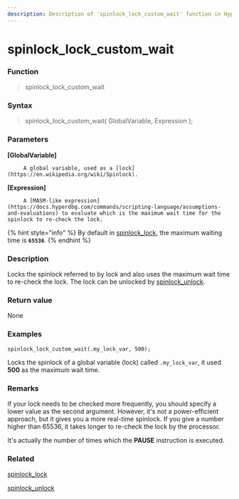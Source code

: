 ```yaml
---
description: Description of 'spinlock_lock_custom_wait' function in HyperDbg Scripts
---
```


# spinlock\_lock\_custom\_wait

### Function

> spinlock\_lock\_custom\_wait

### Syntax

> spinlock\_lock\_custom\_wait\( GlobalVariable, Expression \);

### Parameters

**\[GlobalVariable\]**

         A global variable, used as a [lock](https://en.wikipedia.org/wiki/Spinlock).

**\[Expression\]**

         A [MASM-like expression](https://docs.hyperdbg.com/commands/scripting-language/assumptions-and-evaluations) to evaluate which is the maximum wait time for the spinlock to re-check the lock.

{% hint style="info" %}
By default in [spinlock\_lock](https://docs.hyperdbg.com/commands/scripting-language/functions/spinlocks/spinlock_lock), the maximum waiting time is **`65536`**.
{% endhint %}

### Description

Locks the spinlock referred to by lock and also uses the maximum wait time to re-check the lock. The lock can be unlocked by [spinlock\_unlock](https://docs.hyperdbg.com/commands/scripting-language/functions/spinlocks/spinlock_unlock).

### Return value

None

### Examples

`spinlock_lock_custom_wait(.my_lock_var, 500);`

Locks the spinlock of a global variable \(lock\) called `.my_lock_var`, it used **500** as the maximum wait time.

### **Remarks**

If your lock needs to be checked more frequently, you should specify a lower value as the second argument. However, it's not a power-efficient approach, but it gives you a more real-time spinlock. If you give a number higher than 65536, it takes longer to re-check the lock by the processor.

It's actually the number of times which the **PAUSE** instruction is executed.

### Related

[spinlock\_lock](https://docs.hyperdbg.com/commands/scripting-language/functions/spinlocks/spinlock_lock)

[spinlock\_unlock](https://docs.hyperdbg.com/commands/scripting-language/functions/spinlocks/spinlock_unlock)

